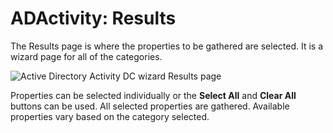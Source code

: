 # ADActivity: Results

The Results page is where the properties to be gathered are selected. It is a wizard page for all of
the categories.

![Active Directory Activity DC wizard Results page](/img/versioned_docs/accessanalyzer_11.6/accessanalyzer/admin/datacollector/adinventory/results.webp)

Properties can be selected individually or the **Select All** and **Clear All** buttons can be used.
All selected properties are gathered. Available properties vary based on the category selected.
